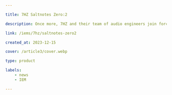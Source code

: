 ```yaml
---

title: 7HZ Saltnotes Zero:2

description: Once more, 7HZ and their team of audio engineers join forces, this time partnering with the founder of In-Ear Fidelity and YouTuber, Crinacle. Presenting the 7HZ x Crinacle Zero:2—an upgraded 10mm dynamic driver in-ear monitor (IEM) featuring enhanced bass and midrange. Notably, it includes an improved stock cable, providing an outstanding audio experience at a budget-friendly price.

link: /iems/7hz/saltnotes-zero2

created_at: 2023-12-15

cover: /article3/cover.webp

type: product

labels: 
    - news
    - IEM

---
```



